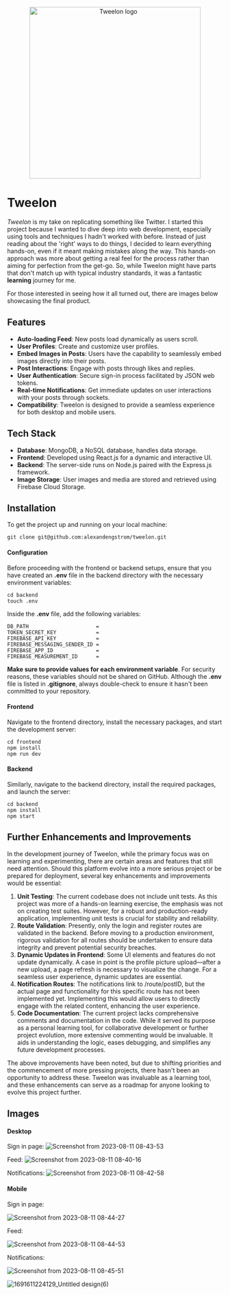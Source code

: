 <p align="center">
  <img src="https://github.com/alexandengstrom/tweelon/assets/123507241/3fdd66a7-4e64-4c92-aa29-f2e705872e0e" alt="Tweelon logo" width="400"> 
  <h1>Tweelon</h1>
</p>

_Tweelon_ is my take on replicating something like Twitter. I started this project because I wanted to dive deep into web development, especially using tools and techniques I hadn't worked with before. Instead of just reading about the 'right' ways to do things, I decided to learn everything hands-on, even if it meant making mistakes along the way. This hands-on approach was more about getting a real feel for the process rather than aiming for perfection from the get-go. So, while Tweelon might have parts that don't match up with typical industry standards, it was a fantastic **learning** journey for me.

For those interested in seeing how it all turned out, there are images below showcasing the final product.

## Features
- **Auto-loading Feed**: New posts load dynamically as users scroll.
- **User Profiles**: Create and customize user profiles.
- **Embed Images in Posts**: Users have the capability to seamlessly embed images directly into their posts.
- **Post Interactions**: Engage with posts through likes and replies.
- **User Authentication**: Secure sign-in process facilitated by JSON web tokens.
- **Real-time Notifications**: Get immediate updates on user interactions with your posts through sockets.
- **Compatibility**: Tweelon is designed to provide a seamless experience for both desktop and mobile users.

## Tech Stack
- **Database**: MongoDB, a NoSQL database, handles data storage.
- **Frontend**: Developed using React.js for a dynamic and interactive UI.
- **Backend**: The server-side runs on Node.js paired with the Express.js framework.
- **Image Storage**: User images and media are stored and retrieved using Firebase Cloud Storage.

## Installation
To get the project up and running on your local machine:

```
git clone git@github.com:alexandengstrom/tweelon.git
```

#### Configuration
Before proceeding with the frontend or backend setups, ensure that you have created an **.env** file in the backend directory with the necessary environment variables:
```
cd backend
touch .env
```
Inside the **.env** file, add the following variables:
```
DB_PATH                      = 
TOKEN_SECRET_KEY             =
FIREBASE_API_KEY             = 
FIREBASE_MESSAGING_SENDER_ID = 
FIREBASE_APP_ID              = 
FIREBASE_MEASUREMENT_ID      =
```

**Make sure to provide values for each environment variable**. For security reasons, these variables should not be shared on GitHub. Although the **.env** file is listed in **.gitignore**, always double-check to ensure it hasn't been committed to your repository.

#### Frontend
Navigate to the frontend directory, install the necessary packages, and start the development server:
```
cd frontend
npm install
npm run dev
```
#### Backend
Similarly, navigate to the backend directory, install the required packages, and launch the server:
```
cd backend
npm install
npm start
```

## Further Enhancements and Improvements

In the development journey of Tweelon, while the primary focus was on learning and experimenting, there are certain areas and features that still need attention. Should this platform evolve into a more serious project or be prepared for deployment, several key enhancements and improvements would be essential:

1. **Unit Testing**: The current codebase does not include unit tests. As this project was more of a hands-on learning exercise, the emphasis was not on creating test suites. However, for a robust and production-ready application, implementing unit tests is crucial for stability and reliability.
2. **Route Validation**: Presently, only the login and register routes are validated in the backend. Before moving to a production environment, rigorous validation for all routes should be undertaken to ensure data integrity and prevent potential security breaches.
3. **Dynamic Updates in Frontend**: Some UI elements and features do not update dynamically. A case in point is the profile picture upload—after a new upload, a page refresh is necessary to visualize the change. For a seamless user experience, dynamic updates are essential.
4. **Notification Routes**: The notifications link to /route/postID, but the actual page and functionality for this specific route has not been implemented yet. Implementing this would allow users to directly engage with the related content, enhancing the user experience.
5. **Code Documentation**: The current project lacks comprehensive comments and documentation in the code. While it served its purpose as a personal learning tool, for collaborative development or further project evolution, more extensive commenting would be invaluable. It aids in understanding the logic, eases debugging, and simplifies any future development processes.

The above improvements have been noted, but due to shifting priorities and the commencement of more pressing projects, there hasn't been an opportunity to address these. Tweelon was invaluable as a learning tool, and these enhancements can serve as a roadmap for anyone looking to evolve this project further.

## Images

#### Desktop

Sign in page:
![Screenshot from 2023-08-11 08-43-53](https://github.com/alexandengstrom/tweelon/assets/123507241/2e38de94-bcff-4555-b2d9-5ba023caff78)

Feed:
![Screenshot from 2023-08-11 08-40-16](https://github.com/alexandengstrom/tweelon/assets/123507241/b890af9a-5925-4617-a670-1d304beb4fbf)

Notifications:
![Screenshot from 2023-08-11 08-42-58](https://github.com/alexandengstrom/tweelon/assets/123507241/64b20041-d380-4a63-909d-b1f4436a91db)

#### Mobile

Sign in page:

![Screenshot from 2023-08-11 08-44-27](https://github.com/alexandengstrom/tweelon/assets/123507241/5d502bcf-4a8f-4f9a-8308-cf4766839673)

Feed:

![Screenshot from 2023-08-11 08-44-53](https://github.com/alexandengstrom/tweelon/assets/123507241/d611c0d3-cf93-4f92-8eb6-95d796b9dafb)

Notifications:

![Screenshot from 2023-08-11 08-45-51](https://github.com/alexandengstrom/tweelon/assets/123507241/ab9e7996-624f-40e2-b13f-3c74f6c52e31)


![1691611224129_Untitled design(6)](https://github.com/alexandengstrom/tweelon/assets/123507241/3fdd66a7-4e64-4c92-aa29-f2e705872e0e)


